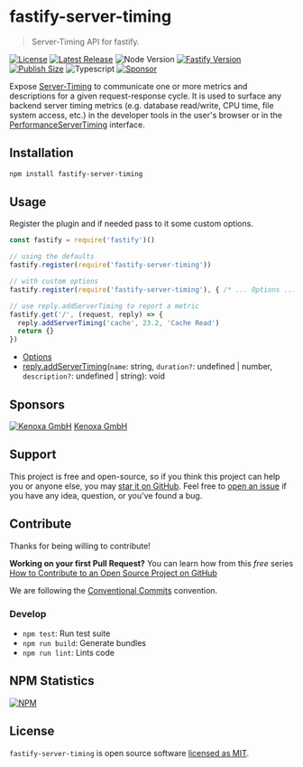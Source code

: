 # fastify-server-timing

> Server-Timing API for fastify.

[![License](https://badgen.net/npm/license/fastify-server-timing)](https://github.com/sastan/fastify-server-timing/blob/main/LICENSE)
[![Latest Release](https://badgen.net/npm/v/fastify-server-timing)](https://www.npmjs.com/package/fastify-server-timing)
![Node Version](https://badgen.net/npm/node/fastify-server-timing)
[![Fastify Version](https://badgen.net/badge/fastify/3.x/blue)](https://fastify.io)
[![Publish Size](https://badgen.net/packagephobia/publish/fastify-server-timing)](https://packagephobia.com/result?p=fastify-server-timing)
![Typescript](https://badgen.net/npm/types/fastify-server-timing)
[![Sponsor](https://badgen.net/badge/sponsored%20by/Kenoxa/2980b9)](https://www.kenoxa.com)

Expose [Server-Timing](https://developer.mozilla.org/en-US/docs/Web/HTTP/Headers/Server-Timing) to communicate one or more metrics and descriptions for a given request-response cycle. It is used to surface any backend server timing metrics (e.g. database read/write, CPU time, file system access, etc.) in the developer tools in the user's browser or in the [PerformanceServerTiming](https://developer.mozilla.org/en-US/docs/Web/API/PerformanceServerTiming) interface.

## Installation

```sh
npm install fastify-server-timing
```

## Usage

Register the plugin and if needed pass to it some custom options.

```js
const fastify = require('fastify')()

// using the defaults
fastify.register(require('fastify-server-timing'))

// with custom options
fastify.register(require('fastify-server-timing'), { /* ... Options ... */ })

// use reply.addServerTiming to report a metric
fastify.get('/', (request, reply) => {
  reply.addServerTiming('cache', 23.2, 'Cache Read')
  return {}
})
```

- [Options](https://github.com/sastan/fastify-server-timing/blob/main/docs/interfaces/options.md)
- [reply.addServerTiming](https://github.com/sastan/fastify-server-timing/blob/main/docs/interfaces/addservertiming.md)(`name`: string, `duration?`: undefined \| number, `description?`: undefined \| string): void

## Sponsors

[![Kenoxa GmbH](https://images.opencollective.com/kenoxa/9c25796/logo/68.png)](https://www.kenoxa.com) [Kenoxa GmbH](https://www.kenoxa.com)

## Support

This project is free and open-source, so if you think this project can help you or anyone else, you may [star it on GitHub](https://github.com/sastan/fastify-server-timing). Feel free to [open an issue](https://github.com/sastan/fastify-server-timing/issues) if you have any idea, question, or you've found a bug.

## Contribute

Thanks for being willing to contribute!

**Working on your first Pull Request?** You can learn how from this _free_ series [How to Contribute to an Open Source Project on GitHub](https://egghead.io/series/how-to-contribute-to-an-open-source-project-on-github)

We are following the [Conventional Commits](https://www.conventionalcommits.org) convention.

### Develop

- `npm test`: Run test suite
- `npm run build`: Generate bundles
- `npm run lint`: Lints code

## NPM Statistics

[![NPM](https://nodei.co/npm/fastify-server-timing.png)](https://nodei.co/npm/fastify-server-timing/)

## License

`fastify-server-timing` is open source software [licensed as MIT](https://github.com/sastan/fastify-server-timing/blob/main/LICENSE).
